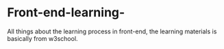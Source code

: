 # Front-end-learning-
All things about the learning process in front-end, the learning materials is basically from w3school.
